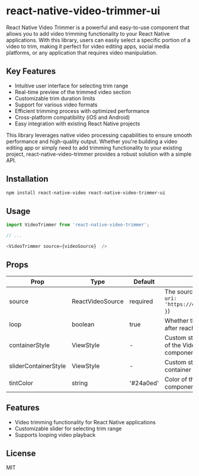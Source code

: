# react-native-video-trimmer-ui

React Native Video Trimmer is a powerful and easy-to-use component that allows you to add video trimming functionality to your React Native applications. With this library, users can easily select a specific portion of a video to trim, making it perfect for video editing apps, social media platforms, or any application that requires video manipulation.

## Key Features

- Intuitive user interface for selecting trim range
- Real-time preview of the trimmed video section
- Customizable trim duration limits
- Support for various video formats
- Efficient trimming process with optimized performance
- Cross-platform compatibility (iOS and Android)
- Easy integration with existing React Native projects

This library leverages native video processing capabilities to ensure smooth performance and high-quality output. Whether you're building a video editing app or simply need to add trimming functionality to your existing project, react-native-video-trimmer provides a robust solution with a simple API.

## Installation

```sh
npm install react-native-video react-native-video-trimmer-ui
```

## Usage

```javascript
import VideoTrimmer from 'react-native-video-trimmer';

// ...

<VideoTrimmer source={videoSource}  />
```

## Props

| Prop | Type | Default | Description |
|------|------|---------|-------------|
| source | ReactVideoSource | required | The source of the video (e.g., `{ uri: 'https://example.com/video.mp4' }`) |
| loop | boolean | true | Whether the video should loop after reaching the end |
| containerStyle | ViewStyle | - | Custom styles for the container of the VideoWithSlider component |
| sliderContainerStyle | ViewStyle | - | Custom styles for the slider container |
| tintColor | string | '#24a0ed' | Color of the slider and its components |

## Features

- Video trimming functionality for React Native applications
- Customizable slider for selecting trim range
- Supports looping video playback

## License

MIT